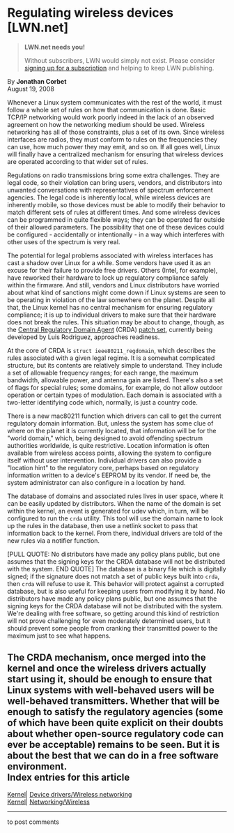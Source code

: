 # Regulating wireless devices [LWN.net]

> **LWN.net needs you!**
> 
> Without subscribers, LWN would simply not exist. Please consider [signing up for a subscription](/Promo/nst-nag2/subscribe) and helping to keep LWN publishing. 

By **Jonathan Corbet**  
August 19, 2008 

Whenever a Linux system communicates with the rest of the world, it must follow a whole set of rules on how that communication is done. Basic TCP/IP networking would work poorly indeed in the lack of an observed agreement on how the networking medium should be used. Wireless networking has all of those constraints, plus a set of its own. Since wireless interfaces are radios, they must conform to rules on the frequencies they can use, how much power they may emit, and so on. If all goes well, Linux will finally have a centralized mechanism for ensuring that wireless devices are operated according to that wider set of rules. 

Regulations on radio transmissions bring some extra challenges. They are legal code, so their violation can bring users, vendors, and distributors into unwanted conversations with representatives of spectrum enforcement agencies. The legal code is inherently local, while wireless devices are inherently mobile, so those devices must be able to modify their behavior to match different sets of rules at different times. And some wireless devices can be programmed in quite flexible ways; they can be operated far outside of their allowed parameters. The possibility that one of these devices could be configured - accidentally or intentionally - in a way which interferes with other uses of the spectrum is very real. 

The potential for legal problems associated with wireless interfaces has cast a shadow over Linux for a while. Some vendors have used it as an excuse for their failure to provide free drivers. Others (Intel, for example), have reworked their hardware to lock up regulatory compliance safely within the firmware. And still, vendors and Linux distributors have worried about what kind of sanctions might come down if Linux systems are seen to be operating in violation of the law somewhere on the planet. Despite all that, the Linux kernel has no central mechanism for ensuring regulatory compliance; it is up to individual drivers to make sure that their hardware does not break the rules. This situation may be about to change, though, as the [Central Regulatory Domain Agent](http://wireless.kernel.org/en/developers/Regulatory/CRDA) (CRDA) [patch set](http://lwn.net/Articles/293820/), currently being developed by Luis Rodriguez, approaches readiness. 

At the core of CRDA is `struct ieee80211_regdomain`, which describes the rules associated with a given legal regime. It is a somewhat complicated structure, but its contents are relatively simple to understand. They include a set of allowable frequency ranges; for each range, the maximum bandwidth, allowable power, and antenna gain are listed. There's also a set of flags for special rules; some domains, for example, do not allow outdoor operation or certain types of modulation. Each domain is associated with a two-letter identifying code which, normally, is just a country code. 

There is a new mac80211 function which drivers can call to get the current regulatory domain information. But, unless the system has some clue of where on the planet it is currently located, that information will be for the "world domain," which, being designed to avoid offending spectrum authorities worldwide, is quite restrictive. Location information is often available from wireless access points, allowing the system to configure itself without user intervention. Individual drivers can also provide a "location hint" to the regulatory core, perhaps based on regulatory information written to a device's EEPROM by its vendor. If need be, the system administrator can also configure in a location by hand. 

The database of domains and associated rules lives in user space, where it can be easily updated by distributors. When the name of the domain is set within the kernel, an event is generated for udev which, in turn, will be configured to run the `crda` utility. This tool will use the domain name to look up the rules in the database, then use a netlink socket to pass that information back to the kernel. From there, individual drivers are told of the new rules via a notifier function. 

[PULL QUOTE:  No distributors have made any policy plans public, but one assumes that the signing keys for the CRDA database will not be distributed with the system.  END QUOTE] The database is a binary file which is digitally signed; if the signature does not match a set of public keys built into `crda`, then `crda` will refuse to use it. This behavior will protect against a corrupted database, but is also useful for keeping users from modifying it by hand. No distributors have made any policy plans public, but one assumes that the signing keys for the CRDA database will not be distributed with the system. We're dealing with free software, so getting around this kind of restriction will not prove challenging for even moderately determined users, but it should prevent some people from cranking their transmitted power to the maximum just to see what happens. 

The CRDA mechanism, once merged into the kernel and once the wireless drivers actually start using it, should be enough to ensure that Linux systems with well-behaved users will be well-behaved transmitters. Whether that will be enough to satisfy the regulatory agencies (some of which have been quite explicit on their doubts about whether open-source regulatory code can ever be acceptable) remains to be seen. But it is about the best that we can do in a free software environment.  
Index entries for this article  
---  
[Kernel](/Kernel/Index)| [Device drivers/Wireless networking](/Kernel/Index#Device_drivers-Wireless_networking)  
[Kernel](/Kernel/Index)| [Networking/Wireless](/Kernel/Index#Networking-Wireless)  
  


* * *

to post comments 
